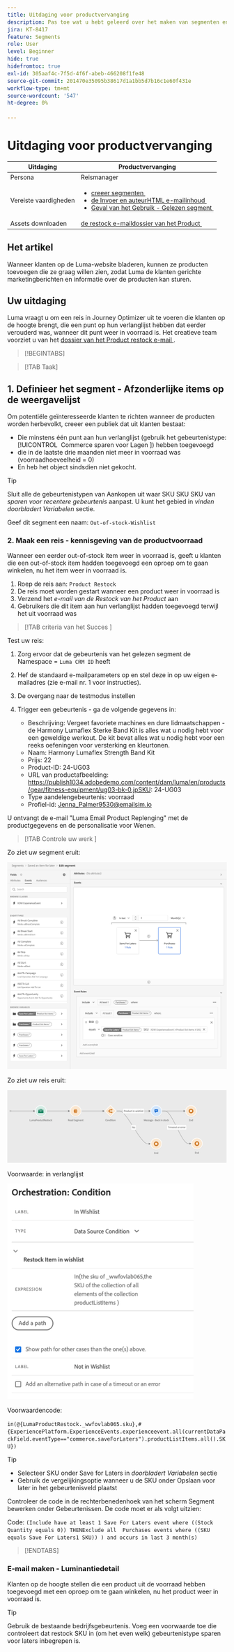 ```yaml
---
title: Uitdaging voor productvervanging
description: Pas toe wat u hebt geleerd over het maken van segmenten en test uw vaardigheden.
jira: KT-8417
feature: Segments
role: User
level: Beginner
hide: true
hidefromtoc: true
exl-id: 305aaf4c-7f5d-4f6f-abeb-466208f1fe48
source-git-commit: 201470e35095b38617d1a1bb5d7b16c1e60f431e
workflow-type: tm+mt
source-wordcount: '547'
ht-degree: 0%

---
```


# Uitdaging voor productvervanging

| Uitdaging | Productvervanging |
|---|---|
| Persona | Reismanager |
| Vereiste vaardigheden | <ul><li>[&#x200B; creeer segmenten &#x200B;](https://experienceleague.adobe.com/docs/journey-optimizer-learn/tutorials/profiles-segments-subscriptions/create-segments.html?lang=en)</li><li> [&#x200B; de Invoer en auteurHTML e-mailinhoud &#x200B;](https://experienceleague.adobe.com/docs/journey-optimizer-learn/tutorials/email-channel/import-and-author-html-email-content.html?lang=en)</li><li>[&#x200B; Geval van het Gebruik - Gelezen segment &#x200B;](https://experienceleague.adobe.com/docs/journey-optimizer-learn/tutorials/journeys/use-case-read-segment.html?lang=en)</li> |
| Assets downloaden | [&#x200B; de restock e-maildossier van het Product &#x200B;](/help/challenges/assets/email-assets/ProductRestockEmail.html.zip) |

## Het artikel

Wanneer klanten op de Luma-website bladeren, kunnen ze producten toevoegen die ze graag willen zien, zodat Luma de klanten gerichte marketingberichten en informatie over de producten kan sturen.

## Uw uitdaging

Luma vraagt u om een reis in Journey Optimizer uit te voeren die klanten op de hoogte brengt, die een punt op hun verlanglijst hebben dat eerder verouderd was, wanneer dit punt weer in voorraad is. Het creatieve team voorziet u van het [&#x200B; dossier van het Product restock e-mail &#x200B;](/help/challenges/assets/email-assets/ProductRestockEmail.html.zip).

>[!BEGINTABS]

>[!TAB Taak]

## &#x200B;1. Definieer het segment - Afzonderlijke items op de weergavelijst

Om potentiële geïnteresseerde klanten te richten wanneer de producten worden herbevolkt, creeer een publiek dat uit klanten bestaat:

* Die minstens één punt aan hun verlanglijst (gebruik het gebeurtenistype: [!UICONTROL &#x200B; Commerce sparen voor Lagen &#x200B;]) hebben toegevoegd
* die in de laatste drie maanden niet meer in voorraad was (voorraadhoeveelheid = 0)
* En heb het object sindsdien niet gekocht.

>[!TIP]
>Sluit alle de gebeurtenistypen van Aankopen uit waar SKU SKU SKU van *sparen voor recentere gebeurtenis* aanpast. U kunt het gebied in *vinden doorbladert Variabelen* sectie.

Geef dit segment een naam: `Out-of-stock-Wishlist`


### &#x200B;2. Maak een reis - kennisgeving van de productvoorraad

Wanneer een eerder out-of-stock item weer in voorraad is, geeft u klanten die een out-of-stock item hadden toegevoegd een oproep om te gaan winkelen, nu het item weer in voorraad is.

1. Roep de reis aan: `Product Restock`
2. De reis moet worden gestart wanneer een product weer in voorraad is
3. Verzend het *e-mail van de Restock van het Product* aan
4. Gebruikers die dit item aan hun verlanglijst hadden toegevoegd terwijl het uit voorraad was

>[!TAB  criteria van het Succes ]

Test uw reis:

1. Zorg ervoor dat de gebeurtenis van het gelezen segment de Namespace = `Luma CRM ID` heeft
1. Hef de standaard e-mailparameters op en stel deze in op uw eigen e-mailadres (zie e-mail nr. 1 voor instructies).
1. De overgang naar de testmodus instellen
1. Trigger een gebeurtenis - ga de volgende gegevens in:

   * Beschrijving: Vergeet favoriete machines en dure lidmaatschappen - de Harmony Lumaflex Sterke Band Kit is alles wat u nodig hebt voor een geweldige werkout. De kit bevat alles wat u nodig hebt voor een reeks oefeningen voor versterking en kleurtonen.
   * Naam: Harmony Lumaflex Strength Band Kit
   * Prijs: 22
   * Product-ID: 24-UG03
   * URL van productafbeelding: https://publish1034.adobedemo.com/content/dam/luma/en/products/gear/fitness-equipment/ug03-bk-0.jpSKU: 24-UG03
   * Type aandelengebeurtenis: voorraad
   * Profiel-id: Jenna_Palmer9530@emailsim.io

U ontvangt de e-mail &quot;Luma Email Product Replenging&quot; met de productgegevens en de personalisatie voor Wenen.

>[!TAB  Controle uw werk ]

Zo ziet uw segment eruit:

![&#x200B; Segment - uit-van-voorraad de Punten van Wishlist &#x200B;](/help/challenges/assets/C1-S2.png)


Zo ziet uw reis eruit:

![&#x200B; reis van de aanvulling van het Product &#x200B;](/help/challenges/assets/c3-j3-journey.png)

Voorwaarde: in verlanglijst

![&#x200B; Voorwaarde - in wenslijst &#x200B;](/help/challenges/assets/c3-j3-condition.png)

Voorwaardencode:

```in(@{LumaProductRestock._wwfovlab065.sku},#{ExperiencePlatform.ExperienceEvents.experienceevent.all(currentDataPackField.eventType=="commerce.saveForLaters").productListItems.all().SKU})```


>[!TIP]
> * Selecteer SKU onder Save for Laters in *doorbladert Variabelen* sectie
> * Gebruik de vergelijkingsoptie wanneer u de SKU onder Opslaan voor later in het gebeurtenisveld plaatst

Controleer de code in de rechterbenedenhoek van het scherm Segment bewerken onder Gebeurtenissen. De code moet er als volgt uitzien:

Code:
```(Include have at least 1 Save For Laters event where ((Stock Quantity equals 0)) THENExclude all  Purchases events where ((SKU equals Save For Laters1 SKU)) ) and occurs in last 3 month(s)```

>[!ENDTABS]

### E-mail maken - Luminantiedetail

Klanten op de hoogte stellen die een product uit de voorraad hebben toegevoegd met een oproep om te gaan winkelen, nu het product weer in voorraad is.



>[!TIP]
>
> Gebruik de bestaande bedrijfsgebeurtenis. Voeg een voorwaarde toe die controleert dat restock SKU in (om het even welk) gebeurtenistype sparen voor laters inbegrepen is.
>




